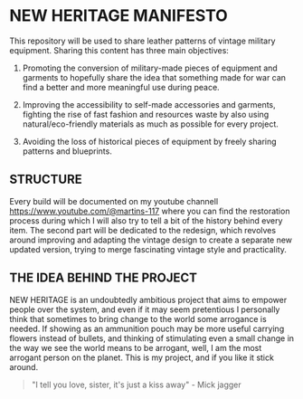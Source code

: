 # NEW HERITAGE MANIFESTO

This repository will be used to share leather patterns of vintage military equipment.
Sharing this content has three main objectives:

1) Promoting the conversion of military-made pieces of equipment and garments to hopefully share 
   the idea that something made for war can find a better and more meaningful use during peace.

2) Improving the accessibility to self-made accessories and garments, fighting the rise of fast fashion
   and resources waste by also using natural/eco-friendly materials as much as possible for every project.

3) Avoiding the loss of historical pieces of equipment by freely sharing patterns and blueprints.

## STRUCTURE

Every build will be documented on my youtube channell https://www.youtube.com/@martins-117 where you can find the restoration process during which I will also try to tell a bit of the history behind every item.
The second part will be dedicated to the redesign, which revolves around improving and adapting the vintage design to create a separate new updated version, trying to merge fascinating vintage style and practicality.


## THE IDEA BEHIND THE PROJECT

NEW HERITAGE is an undoubtedly ambitious project that aims to empower people over the system, and even 
if it may seem pretentious I personally think that sometimes to bring change to the world some arrogance 
is needed.
If showing as an ammunition pouch may be more useful carrying flowers instead of bullets, and thinking of stimulating even a small change in the way we see the world means to be arrogant, well, I am the most arrogant person on the planet.
This is my project, and if you like it stick around.

> "I tell you love, sister, it's just a kiss away" - Mick jagger

